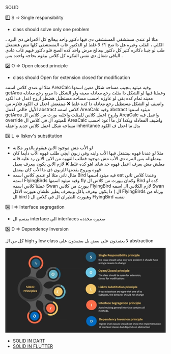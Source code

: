 SOLID

1️⃣ S => Single responsibility 
- class should solve only one problem

مثلا لو عندى مستشفى المستشفى دى فيها دكتور واحد بيعالج كل الامراض ذى البرد ، الكلي ، القلب وغيره 
هل دا صح ؟؟
لا غلط لو الدكتور غاب المستشفى كلها مش هتشتغل 
طب لو جبنا دكاتره كتير كل دكتور بيعالج مرض واحد كده الصح 
فلو دكتور فيهم غاب عادى الباقى شغال 
دى نفس الفكره كل كلاس بيقوم بحاجه واحده بس .
  
2️⃣ O => Open closed principle 
- class should Open for extension closed for modification

مثلا لو عندى كلاس اسمه AreaCalc وفيه ميثود بتجيب مساحه شكل معين اسمها getArea
وعملنا فيها لو الشكل دا مثلث رجع معادله معينه ولو الشكل دا مربع رجع معادله معينه تمام 
كده بقى لو عاوزه احسب مساحه مستطيل هضطر اروح اعدل ف الكود واضيف لو الشكل مستطيل رجع معادله دا كده غلط ❌ مينفعش اعدل ف الكود فلازم من الأول خالص اعمل abstract  كلاس اسمه AreaCalc وفيه abstract ميثود اسمها getArea واروح اعمل كلاس للمثلث واخليه يورث من كلاس ال AreaCalc واعمل فيه override للميثود ال في كلاس ال AreaCalc واضيف المعادله 
وبكدا كل ما أعوذ احسب مساحه شكل اعمل كلاس جديد واعمله inheritance بدل ما اعدل ف الكود
 
3️⃣ L => liskov's substitution
- لو الأب  مش موجود الابن هيقوم بالدور مكانه
- مثلا لو عندنا قهوه بيشتغل فيها الأب وابنه وفى زبون ايجى طلب قهوه الأب دايما كان بيعملهاله بس المره دى الأب مش موجود فطلب القهوه من الابن الابن رد عليه قاله معلش مش بعرف اعمل قهوه خد شاى اهو كده غلط ❌ 
لازم الابن يكون بيعرف يعمل قهوه ويروح يقدمها للزبون ذى ما الأب كان بيعمل
- مثال تانى مثلا لو عندى كلاس اسمه Bird فيه ميثود اسمها eat وعندنا كلاس تانى اسمه FlyingBirds وفيه ميثود اسمها fly وكمان بيورث من كلاس ال Bird
كده لو عملنا كلاس اسمه Swan بيورث من كلاس FlyingBird لازم الكلاس ال اسمه Swan دا يكون بيعرف ياكل وبيعرف يطير علشان هيورث الاكل ( ال FlyingBirds ورثاه من ال bird ) وهيورث الطيران ال في كلاس ال FlyingBird نفسه

4️⃣ I => Interface segregation 
- بقسم ال interface الي interfaces صغيره محدده

5️⃣ D => Dependency Inversion

كل من ال high و low class لا يعتمدون علي بعض بل يعتمدون علي abstraction

![solid](images/solid.jpeg)

- [SOLID IN DART](https://dev.to/lionnelt/solid-principles-in-dartflutter-2g21)
- [SOLID IN FLUTTER](https://medium.com/nerd-for-tech/solid-principles-in-a-flutter-32eaf7218476)
